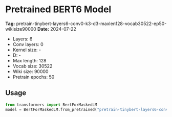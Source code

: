 # Pretrained BERT6 Model
**Tag:** pretrain-tinybert-layers6-conv0-k3-d3-maxlen128-vocab30522-ep50-wikisize90000 
**Date:** 2024-07-22

- Layers: 6
- Conv layers: 0
- Kernel size: -
- D: -
- Max length: 128
- Vocab size: 30522
- Wiki size: 90000
- Pretrain epochs: 50

## Usage
```python
from transformers import BertForMaskedLM
model = BertForMaskedLM.from_pretrained("pretrain-tinybert-layers6-conv0-k3-d3-maxlen128-vocab30522-ep50-wikisize90000")
